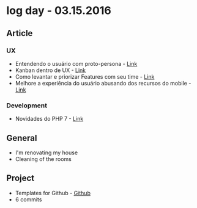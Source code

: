 # log day - 03.15.2016


## Article

### UX

- Entendendo o usuário com proto-persona - [Link](http://blog.caelum.com.br/entendendo-usuario-proto-persona/)
- Kanban dentro de UX - [Link](http://blog.caelum.com.br/kanban-dentro-de-ux/)
- Como levantar e priorizar Features com seu time - [Link](http://blog.caelum.com.br/como-levantar-e-priorizar-features-com-seu-time/)
- Melhore a experiência do usuário abusando dos recursos do mobile - [Link](http://blog.caelum.com.br/melhore-a-experiencia-do-usuario-abusando-dos-recursos-do-mobile/)

### Development

- Novidades do PHP 7 - [Link](http://blog.caelum.com.br/novidades-do-php-7/)


## General

- I'm renovating my house
 - Cleaning of the rooms


## Project

- Templates for Github - [Github](https://github.com/brazilian-dev/github-templates)
 - 6 commits